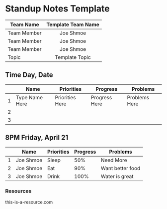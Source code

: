 # Standup Notes Template

| Team Name   | Template Team Name |
| ----------- | :----------------: |
| Team Member |     Joe Shmoe      |
| Team Member |     Joe Shmoe      |
| Team Member |     Joe Shmoe      |
| Topic       |   Template Topic   |

## Time Day, Date

|     | Name           | Priorities      | Progress      | Problems      |
| --- | -------------- | --------------- | ------------- | ------------- |
| 1   | Type Name Here | Priorities Here | Progress Here | Problems Here |
| 2   |                |                 |               |               |
| 3   |                |                 |               |               |

## 8PM Friday, April 21

|     | Name      | Priorities | Progress | Problems         |
| --- | --------- | ---------- | -------- | ---------------- |
| 1   | Joe Shmoe | Sleep      | 50%      | Need More        |
| 2   | Joe Shmoe | Eat        | 90%      | Want better food |
| 3   | Joe Shmoe | Drink      | 100%     | Water is great   |

### Resources

this-is-a-resource.com
